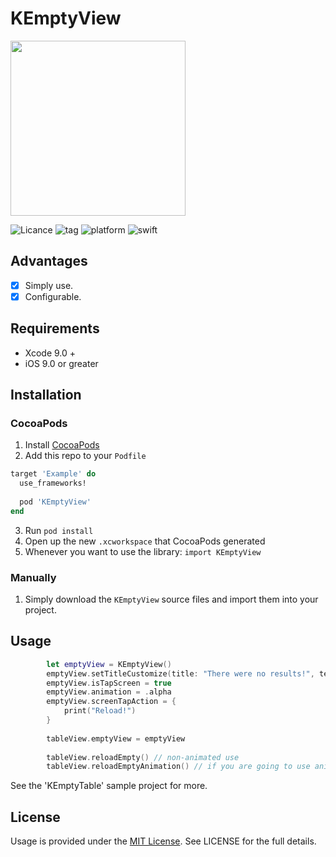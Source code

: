 # KEmptyView

<img src="https://user-images.githubusercontent.com/16580898/61931981-e42cce00-af8a-11e9-881a-0c94aaab2606.png" width="280">


![Licance](https://img.shields.io/github/license/KenanAtmaca/KEmptyView)
![tag](https://img.shields.io/github/tag/KenanAtmaca/KEmptyView)
![platform](https://img.shields.io/cocoapods/p/KEmptyView)
![swift](https://img.shields.io/badge/Swift-4.2%2B-orange)

## Advantages
- [X] Simply use.
- [X] Configurable.

## Requirements

- Xcode 9.0 +
- iOS 9.0 or greater


## Installation

### CocoaPods

1. Install [CocoaPods](http://cocoapods.org)
2. Add this repo to your `Podfile`

```ruby
target 'Example' do
  use_frameworks!
	
  pod 'KEmptyView'
end
```

3. Run `pod install`
4. Open up the new `.xcworkspace` that CocoaPods generated
5. Whenever you want to use the library: `import KEmptyView`

### Manually

1. Simply download the `KEmptyView` source files and import them into your project.

## Usage

```Swift
        let emptyView = KEmptyView()
        emptyView.setTitleCustomize(title: "There were no results!", textColor: .gray, font: UIFont(name: "Futura", size: 19))
        emptyView.isTapScreen = true
        emptyView.animation = .alpha
        emptyView.screenTapAction = {
            print("Reload!")
        }
        
        tableView.emptyView = emptyView
        
        tableView.reloadEmpty() // non-animated use
        tableView.reloadEmptyAnimation() // if you are going to use animated
```

See the 'KEmptyTable' sample project for more.

## License
Usage is provided under the [MIT License](http://http//opensource.org/licenses/mit-license.php). See LICENSE for the full details.
